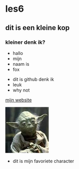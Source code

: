 # les6

## dit is een kleine kop

### kleiner denk ik?
- hallo
- mijn
- naam is
- fox

* dit is github denk ik
* leuk 
* why not

[mijn website](36639.hosts2.ma-cloud.nl)

![yoda afbeelding](download.jpg)
* dit is mijn favoriete character 
